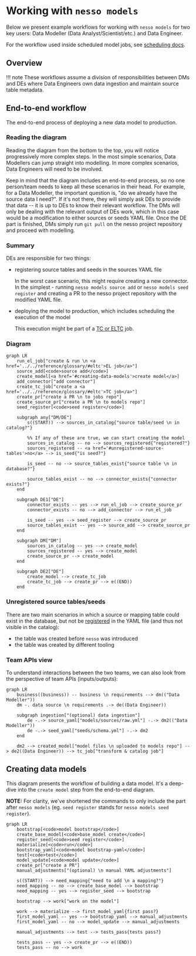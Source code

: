 # Working with `nesso models`

Below we present example workflows for working with `nesso models` for two key users: Data Modeller (Data Analyst/Scientist/etc.) and Data Engineer.

For the workflow used inside scheduled model jobs, see [scheduling docs](../advanced_usage/scheduling.md).

## Overview

!!! note
    These workflows assume a division of responsibilities between DMs and DEs where Data Engineers own data ingestion and maintain source table metadata.

## End-to-end workflow

The end-to-end process of deploying a new data model to production.

### Reading the diagram

Reading the diagram from the bottom to the top, you will notice progressively more complex steps. In the most simple scenarios, Data Modellers can jump straight into modelling. In more complex scenarios, Data Engineers will need to be involved.

Keep in mind that the diagram includes an end-to-end process, so no one person/team needs to keep all these scenarios in their head. For example, for a Data Modeller, the important question is, "do we already have the source data I need?". If it's not there, they will simply ask DEs to provide that data -- it is up to DEs to know their relevant workflow. The DMs will only be dealing with the relevant output of DEs work, which in this case would be a modification to either sources or seeds YAML file. Once the DE part is finished, DMs simply run `git pull` on the nesso project repository and proceed with modelling.

### Summary

DEs are responsible for two things:

- registering source tables and seeds in the sources YAML file  

    In the worst case scenario, this might require creating a new connector. In the simplest - running `nesso models source add` or `nesso models seed register` and creating a PR to the nesso project repository with the modified YAML file.

- deploying the model to production, which includes scheduling the execution of the model

    This execution might be part of a [TC or ELTC](../reference/glossary.md#eltc) job.

### Diagram

```mermaid
graph LR
    run_el_job["create & run \n <a href='../../reference/glossary/#eltc'>EL job</a>"]
    source_add[<code>source add</code>]
    create_model[<a href='#creating-data-models'>create model</a>]
    add_connector["add connector"]
    create_tc_job["create a <a href='../../reference/glossary/#eltc'>TC job</a>"]
    create_pr["create a PR \n to jobs repo"]
    create_source_pr["create a PR \n to models repo"]
    seed_register[<code>seed register</code>]

    subgraph any["DM/DE"]
        s((START)) --> sources_in_catalog{"source table/seed \n in catalog?"}

        %% If any of these are true, we can start creating the model
        sources_in_catalog -- no --> sources_registered{"registered?"}
        sources_registered -- <a href='#unregistered-source-tables'>no</a> --> is_seed{"is seed?"}
        
        is_seed -- no --> source_tables_exist{"source table \n in database?"}

        source_tables_exist -- no --> connector_exists{"connector exists?"}
    end

    subgraph DE1["DE"]
        connector_exists -- yes --> run_el_job --> create_source_pr
        connector_exists -- no --> add_connector --> run_el_job

        is_seed -- yes --> seed_register --> create_source_pr
        source_tables_exist -- yes --> source_add --> create_source_pr
    end

    subgraph DM["DM"]
        sources_in_catalog -- yes --> create_model
        sources_registered -- yes --> create_model
        create_source_pr --> create_model
    end

    subgraph DE2["DE"]
        create_model --> create_tc_job
        create_tc_job --> create_pr --> e((END))
    end
```

### Unregistered source tables/seeds

There are two main scenarios in which a source or mapping table could exist in the database, but not be [registered](../reference/glossary.md#registering-a-seedsource-table) in the YAML file (and thus not visible in the catalog):

- the table was created before `nesso` was introduced
- the table was created by different tooling

### Team APIs view

To understand interactions between the two teams, we can also look from the perspective of team APIs (inputs/outputs):

```mermaid
graph LR
    business((business)) -- business \n requirements --> dm(("Data Modeller"))
    dm -. data source \n requirements .-> de((Data Engineer)) 
    
    subgraph ingestion["(optional) data ingestion"]
        de -.-> source_yaml["models/sources/raw.yml"] -.-> dm2(("Data Modeller"))
        de -.-> seed_yaml["seeds/schema.yml"] -.-> dm2
    end

    dm2 --> created_model["model files \n uploaded to models repo"] --> de2((Data Engineer)) --> tc_job["transform & catalog job"]
```

## Creating data models

This diagram presents the workflow of building a data model. It's a deep-dive into the `create model` step from the end-to-end diagram.

**NOTE:** For clarity, we've shortened the commands to only include the part after `nesso models` (eg. `seed register` stands for `nesso models seed register`).

```mermaid
graph LR
    bootstrap[<code>model bootstrap</code>]
    create_base_model[<code>base_model create</code>]
    register_seed[<code>seed register</code>]
    materialize[<code>run</code>]
    bootstrap_yaml[<code>model bootstrap-yaml</code>]
    test[<code>test</code>]
    model_update[<code>model update</code>]
    create_pr["create a PR"]
    manual_adjustments["(optional) \n manual YAML adjustments"]

    s((START)) --> need_mapping{"need to add \n a mapping?"}
    need_mapping -- no --> create_base_model --> bootstrap
    need_mapping -- yes --> register_seed --> bootstrap

    bootstrap --> work["work on the model"]

    work --> materialize --> first_model_yaml{first pass?}
    first_model_yaml -- yes --> bootstrap_yaml --> manual_adjustments
    first_model_yaml -- no --> model_update --> manual_adjustments

    manual_adjustments --> test --> tests_pass{tests pass?}

    tests_pass -- yes --> create_pr --> e((END))
    tests_pass -- no --> work
```

